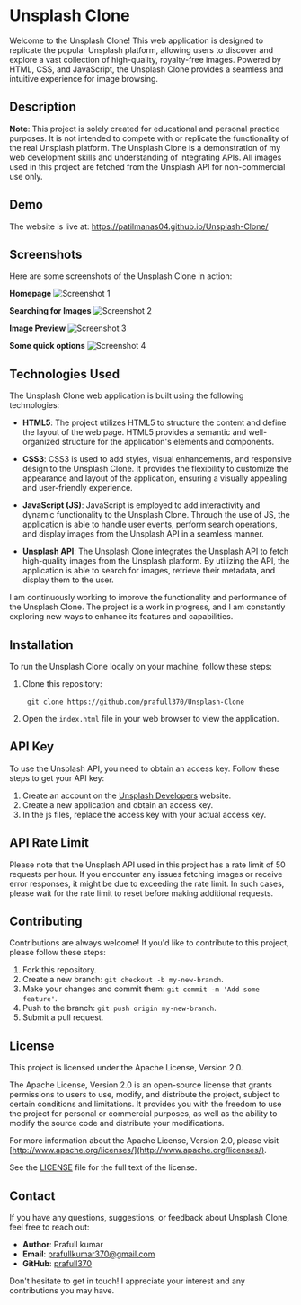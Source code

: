 # Unsplash Clone

Welcome to the Unsplash Clone! This web application is designed to replicate the popular Unsplash platform, allowing users to discover and explore a vast collection of high-quality, royalty-free images. Powered by HTML, CSS, and JavaScript, the Unsplash Clone provides a seamless and intuitive experience for image browsing.

## Description

**Note**: This project is solely created for educational and personal practice purposes. It is not intended to compete with or replicate the functionality of the real Unsplash platform. The Unsplash Clone is a demonstration of my web development skills and understanding of integrating APIs. All images used in this project are fetched from the Unsplash API for non-commercial use only.

## Demo

The website is live at: https://patilmanas04.github.io/Unsplash-Clone/

## Screenshots

Here are some screenshots of the Unsplash Clone in action:

**Homepage**
![Screenshot 1](screenshots/Screenshot%201.jpg)

**Searching for Images**
![Screenshot 2](screenshots/Screenshot%202.jpg)

**Image Preview**
![Screenshot 3](screenshots/Screenshot%203.jpg)

**Some quick options**
![Screenshot 4](screenshots/Screenshot%204.jpg)

## Technologies Used

The Unsplash Clone web application is built using the following technologies:

* **HTML5**: The project utilizes HTML5 to structure the content and define the layout of the web page. HTML5 provides a semantic and well-organized structure for the application's elements and components.

* **CSS3**: CSS3 is used to add styles, visual enhancements, and responsive design to the Unsplash Clone. It provides the flexibility to customize the appearance and layout of the application, ensuring a visually appealing and user-friendly experience.

* **JavaScript (JS)**: JavaScript is employed to add interactivity and dynamic functionality to the Unsplash Clone. Through the use of JS, the application is able to handle user events, perform search operations, and display images from the Unsplash API in a seamless manner.

* **Unsplash API**: The Unsplash Clone integrates the Unsplash API to fetch high-quality images from the Unsplash platform. By utilizing the API, the application is able to search for images, retrieve their metadata, and display them to the user.

I am continuously working to improve the functionality and performance of the Unsplash Clone. The project is a work in progress, and I am constantly exploring new ways to enhance its features and capabilities.

## Installation

To run the Unsplash Clone locally on your machine, follow these steps:

1. Clone this repository:

&nbsp;&nbsp;&nbsp;&nbsp;&nbsp;&nbsp;&nbsp;&nbsp;```git clone https://github.com/prafull370/Unsplash-Clone```

2. Open the `index.html` file in your web browser to view the application.

## API Key

To use the Unsplash API, you need to obtain an access key. Follow these steps to get your API key:

1. Create an account on the [Unsplash Developers](https://unsplash.com/developers) website.
2. Create a new application and obtain an access key.
3. In the js files, replace the access key with your actual access key.

## API Rate Limit

Please note that the Unsplash API used in this project has a rate limit of 50 requests per hour. If you encounter any issues fetching images or receive error responses, it might be due to exceeding the rate limit. In such cases, please wait for the rate limit to reset before making additional requests.

## Contributing

Contributions are always welcome! If you'd like to contribute to this project, please follow these steps:

1. Fork this repository.
2. Create a new branch: `git checkout -b my-new-branch`.
3. Make your changes and commit them: `git commit -m 'Add some feature'`.
4. Push to the branch: `git push origin my-new-branch`.
5. Submit a pull request.

## License

This project is licensed under the Apache License, Version 2.0. 

The Apache License, Version 2.0 is an open-source license that grants permissions to users to use, modify, and distribute the project, subject to certain conditions and limitations. It provides you with the freedom to use the project for personal or commercial purposes, as well as the ability to modify the source code and distribute your modifications.

For more information about the Apache License, Version 2.0, please visit [http://www.apache.org/licenses/](http://www.apache.org/licenses/).

See the [LICENSE](LICENSE) file for the full text of the license.

## Contact

If you have any questions, suggestions, or feedback about Unsplash Clone, feel free to reach out:

* **Author**: Prafull kumar
* **Email**: prafullkumar370@gmail.com
* **GitHub**: [prafull370](https://github.com/prafull370)

Don't hesitate to get in touch! I appreciate your interest and any contributions you may have.
